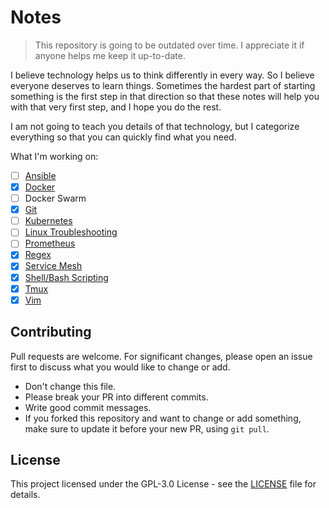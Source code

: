 # Notes

> This repository is going to be outdated over time. I appreciate it if anyone helps me keep it up-to-date.

I believe technology helps us to think differently in every way. So I believe everyone deserves to learn things. Sometimes the hardest part of starting something is the first step in that direction so that these notes will help you with that very first step, and I hope you do the rest.

I am not going to teach you details of that technology, but I categorize everything so that you can quickly find what you need.

What I'm working on:
- [ ] [Ansible](Tech%20Guide/Ansible/README.md)
- [x] [Docker](Tech%20Guide/Docker/README.md)
- [ ] Docker Swarm
- [x] [Git](Tech%20Guide/Git/README.md)
- [ ] [Kubernetes](Tech%20Guide/Kubernetes/README.md)
- [ ] [Linux Troubleshooting](Tech%20Guide/Linux/README.md)
- [ ] [Prometheus](Tech%20Guide/Prometheus/README.md)
- [x] [Regex](Tech%20Guide/Regex/README.md)
- [x] [Service Mesh](Tech%20Guide/../Tech%20Guide/Service%20Mesh/README.md)
- [x] [Shell/Bash Scripting](Tech%20Guide/Shell-Scripting/README.md)
- [x] [Tmux](Tech%20Guide/Tmux/README.md)
- [x] [Vim](Tech%20Guide/Vim/README.md)

## Contributing
Pull requests are welcome. For significant changes, please open an issue first to discuss what you would like to change or add.
- Don't change this file.
- Please break your PR into different commits.
- Write good commit messages.
- If you forked this repository and want to change or add something, make sure to update it before your new PR, using `git pull`.

## License
This project licensed under the GPL-3.0 License - see the [LICENSE](./LICENSE) file for details.